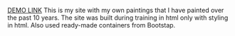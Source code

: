 [DEMO LINK](https://lazarend.github.io/art/)
This is my site with my own paintings that I have painted over the past 10 years. The site was built during training in html only with styling in html. Also used ready-made containers from Bootstap.
